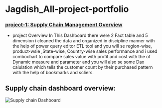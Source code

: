 # Jagdish_All-project-portfolio

### [project-1: Supply Chain Management Overview](https://github.com/Jagdish-Bhandari/Supply-Chain-Dynamic-Dashboard.git)
* project Overview
In This Dashboard there were 2 Fact table and 5 dimension i cleaned the data and organized in discipline manner with the help of power query editor ETL tool and you will se region-wise, product-wsie ,State-wise, Country-wise sales performance and i used combochart to compare sales value with profit and cost with the of Dynamic measure and parameter and you will also se some Dax calulation which tells the customer count by their purchased pattern with the help of bookmarks and scliers.

## Supply chain dashboard overview:
![Supply chain Dashboard](https://github.com/user-attachments/assets/cb64d5a5-6640-4cf1-9f22-1600b1787f58)
